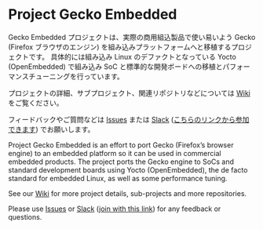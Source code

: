 # Project Gecko Embedded

Gecko Embedded プロジェクトは、実際の商用組込製品で使い易いよう Gecko (Firefox ブラウザのエンジン) を組み込みプラットフォームへと移植するプロジェクトです。
具体的には組み込み Linux のデファクトとなっている Yocto (OpenEmbedded) で組み込み SoC と標準的な開発ボードへの移植とパフォーマンスチューニングを行っています。

プロジェクトの詳細、サブプロジェクト、関連リポジトリなどについては [Wiki](https://github.com/mozilla-japan/gecko-embedded/wiki) をご覧ください。

フィードバックやご質問などは [Issues](https://github.com/webdino/gecko-embedded/issues) または [Slack](https://gecko-embedded.slack.com) ([こちらのリンクから参加できます](https://join.slack.com/t/gecko-embedded/shared_invite/enQtNjAzNTI2Njc2NjI5LTczNDIwYjM5Njk5N2IzZDhmNDE0YmQ4ZDgyYWM5MGI0ZjVmYjM0OWRlOTIwYjlmNWM1ZmE5NWEyYTczZTY0MTc)) でお願いします。

Project Gecko Embedded is an effort to port Gecko (Firefox’s browser engine) to an embedded platform so it can be used in commercial embedded products. The project ports the Gecko engine to SoCs and standard development boards using Yocto (OpenEmbedded), the de facto standard for embedded Linux, as well as some performance tuning. 

See our [Wiki](https://github.com/mozilla-japan/gecko-embedded/wiki) for more project details, sub-projects and more repositories.

Please use [Issues](https://github.com/webdino/gecko-embedded/issues) or [Slack](https://gecko-embedded.slack.com) ([join with this link](https://join.slack.com/t/gecko-embedded/shared_invite/enQtNjAzNTI2Njc2NjI5LTczNDIwYjM5Njk5N2IzZDhmNDE0YmQ4ZDgyYWM5MGI0ZjVmYjM0OWRlOTIwYjlmNWM1ZmE5NWEyYTczZTY0MTc)) for any feedback or questions.
